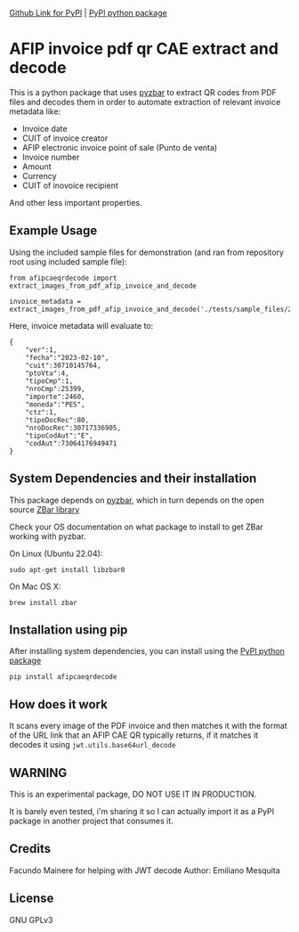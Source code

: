 [Github Link for PyPI](https://github.com/mezka/afip_invoice_extract_qr_cae_and_decode) | [PyPI python package](https://pypi.org/project/afipcaeqrdecode/)

# AFIP invoice pdf qr CAE extract and decode

This is a python package that uses [pyzbar](https://pypi.org/project/pyzbar/) to extract QR codes from PDF files and decodes them in order to automate extraction of relevant invoice metadata like:

- Invoice date
- CUIT of invoice creator
- AFIP electronic invoice point of sale (Punto de venta)
- Invoice number
- Amount
- Currency
- CUIT of inovoice recipient

And other less important properties.

## Example Usage

Using the included sample files for demonstration (and ran from repository root using included sample file):

```
from afipcaeqrdecode import extract_images_from_pdf_afip_invoice_and_decode

invoice_metadata = extract_images_from_pdf_afip_invoice_and_decode('./tests/sample_files/2000005044986390.pdf')
```

Here, invoice metadata will evaluate to:

```
{
    "ver":1,
    "fecha":"2023-02-10",
    "cuit":30710145764,
    "ptoVta":4,
    "tipoCmp":1,
    "nroCmp":25399,
    "importe":2460,
    "moneda":"PES",
    "ctz":1,
    "tipoDocRec":80,
    "nroDocRec":30717336905,
    "tipoCodAut":"E",
    "codAut":73064176949471
}
```

## System Dependencies and their installation

This package depends on [pyzbar](https://pypi.org/project/pyzbar/), which in turn depends on the open source [ZBar library](https://zbar.sourceforge.net/)

Check your OS documentation on what package to install to get ZBar working with pyzbar.

On Linux (Ubuntu 22.04):

`sudo apt-get install libzbar0`


On Mac OS X:

`brew install zbar`

## Installation using pip

After installing system dependencies, you can install using the [PyPI python package](https://pypi.org/project/afipcaeqrdecode/)

`pip install afipcaeqrdecode`

## How does it work

It scans every image of the PDF invoice and then matches it with the format of the URL link that an AFIP CAE QR typically returns, if it matches it decodes it using `jwt.utils.base64url_decode`

## WARNING

This is an experimental package, DO NOT USE IT IN PRODUCTION.

It is barely even tested, i'm sharing it so I can actually import it as a PyPI package in another project that consumes it.

## Credits

Facundo Mainere for helping with JWT decode
Author: Emiliano Mesquita

## License

GNU GPLv3

